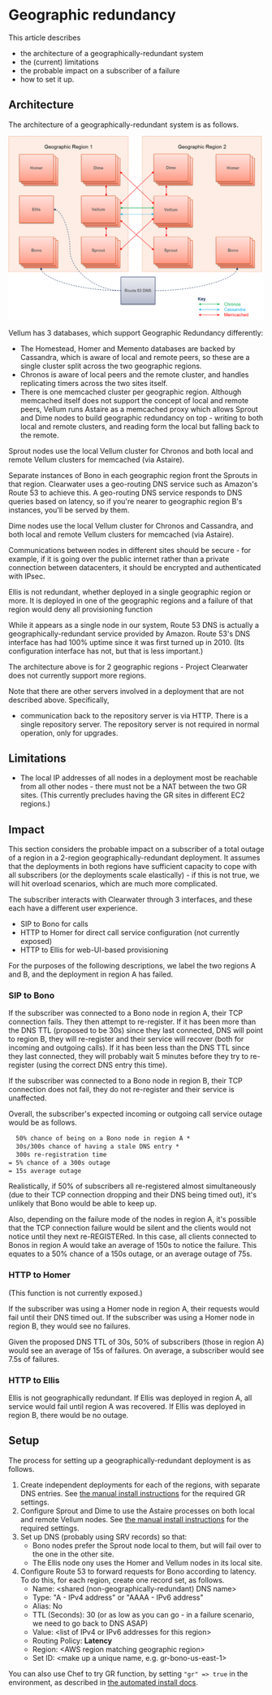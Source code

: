 # Geographic redundancy

This article describes

-   the architecture of a geographically-redundant system
-   the (current) limitations
-   the probable impact on a subscriber of a failure
-   how to set it up.

## Architecture

The architecture of a geographically-redundant system is as follows.

![Simplified diagram of the GR architecture, showing how data is replicated between the two sites](img/Geographic_redundancy_diagram.png)

Vellum has 3 databases, which support Geographic Redundancy differently:
* The Homestead, Homer and Memento databases are backed by Cassandra, which is aware of local and remote peers, so these are a single cluster split across the two geographic regions.
* Chronos is aware of local peers and the remote cluster, and handles replicating timers across the two sites itself.
* There is one memcached cluster per geographic region. Although memcached itself does not support the concept of local and remote peers, Vellum runs Astaire as a memcached proxy which allows Sprout and Dime nodes to build geographic redundancy on top - writing to both local and remote clusters, and reading form the local but falling back to the remote.

Sprout nodes use the local Vellum cluster for Chronos and both local and remote Vellum clusters for memcached (via Astaire).

Separate instances of Bono in each geographic region front the Sprouts in that region.  Clearwater uses a geo-routing DNS service such as Amazon's Route 53 to achieve this. A geo-routing DNS service responds to DNS queries based on latency, so if you're nearer to geographic region B's instances, you'll be served by them.

Dime nodes use the local Vellum cluster for Chronos and Cassandra, and both local and remote Vellum clusters for memcached (via Astaire).

Communications between nodes in different sites should be secure - for example, if it is going over the public internet rather than a private connection between datacenters, it should be encrypted and authenticated with IPsec.

Ellis is not redundant, whether deployed in a single geographic region or more. It is deployed in one of the geographic regions and a failure of that region would deny all provisioning function


While it appears as a single node in our system, Route 53 DNS is actually a
geographically-redundant service provided by Amazon. Route 53's DNS
interface has had 100% uptime since it was first turned up in 2010.
(Its configuration interface has not, but that is less important.)

The architecture above is for 2 geographic regions - Project Clearwater does not currently support more regions.

Note that there are other servers involved in a deployment that are not
described above. Specifically,

-   communication back to the repository server is via HTTP. There is a
    single repository server. The repository server is not required in
    normal operation, only for upgrades.

## Limitations

-   The local IP addresses of all nodes in a deployment most be reachable from all other nodes -
    there must not be a NAT between the two GR sites. (This currently precludes having the GR sites
    in different EC2 regions.)

## Impact

This section considers the probable impact on a subscriber of a total
outage of a region in a 2-region geographically-redundant deployment. It
assumes that the deployments in both regions have sufficient capacity to
cope with all subscribers (or the deployments scale elastically) - if
this is not true, we will hit overload scenarios, which are much more
complicated.

The subscriber interacts with Clearwater through 3 interfaces, and these
each have a different user experience.

-   SIP to Bono for calls
-   HTTP to Homer for direct call service configuration (not currently
    exposed)
-   HTTP to Ellis for web-UI-based provisioning

For the purposes of the following descriptions, we label the two regions
A and B, and the deployment in region A has failed.

### SIP to Bono

If the subscriber was connected to a Bono node in region A, their TCP
connection fails. They then attempt to re-register. If it has been more
than the DNS TTL (proposed to be 30s) since they last connected, DNS
will point to region B, they will re-register and their service will
recover (both for incoming and outgoing calls). If it has been less than
the DNS TTL since they last connected, they will probably wait 5 minutes
before they try to re-register (using the correct DNS entry this time).

If the subscriber was connected to a Bono node in region B, their TCP
connection does not fail, they do not re-register and their service is
unaffected.

Overall, the subscriber's expected incoming or outgoing call service
outage would be as follows.

      50% chance of being on a Bono node in region A *
      30s/300s chance of having a stale DNS entry *
      300s re-registration time
    = 5% chance of a 300s outage
    = 15s average outage

Realistically, if 50% of subscribers all re-registered almost
simultaneously (due to their TCP connection dropping and their DNS being
timed out), it's unlikely that Bono would be able to keep up.

Also, depending on the failure mode of the nodes in region A, it's
possible that the TCP connection failure would be silent and the clients
would not notice until they next re-REGISTERed. In this case, all
clients connected to Bonos in region A would take an average of 150s to
notice the failure. This equates to a 50% chance of a 150s outage, or an
average outage of 75s.

### HTTP to Homer

(This function is not currently exposed.)

If the subscriber was using a Homer node in region A, their requests
would fail until their DNS timed out. If the subscriber was using a
Homer node in region B, they would see no failures.

Given the proposed DNS TTL of 30s, 50% of subscribers (those in region
A) would see an average of 15s of failures. On average, a subscriber
would see 7.5s of failures.

### HTTP to Ellis

Ellis is not geographically redundant. If Ellis was deployed in region
A, all service would fail until region A was recovered. If Ellis was
deployed in region B, there would be no outage.

## Setup

The process for setting up a geographically-redundant deployment is as
follows.

1.  Create independent deployments for each of the regions,
    with separate DNS entries. See [the manual install instructions](http://clearwater.readthedocs.io/en/latest/Manual_Install.html#create-the-per-node-configuration) for the
    required GR settings.
2.  Configure Sprout and Dime to use the Astaire processes on both local and
    remote Vellum nodes. See [the manual install instructions](http://clearwater.readthedocs.io/en/latest/Manual_Install.html#provide-shared-configuration) for the required settings.
3.  Set up DNS (probably using SRV records) so that:
    -   Bono nodes prefer the Sprout node local to them, but will fail over to
        the one in the other site.
    -   The Ellis node ony uses the Homer and Vellum nodes in its local site.
4.  Configure Route 53 to forward requests for Bono according to latency.
    To do this, for each region, create one record set, as follows.
    -   Name: &lt;shared (non-geographically-redundant) DNS name\>
    -   Type: "A - IPv4 address" or "AAAA - IPv6 address"
    -   Alias: No
    -   TTL (Seconds): 30 (or as low as you can go - in a failure
        scenario, we need to go back to DNS ASAP)
    -   Value: &lt;list of IPv4 or IPv6 addresses for this region\>
    -   Routing Policy: **Latency**
    -   Region: &lt;AWS region matching geographic region\>
    -   Set ID: &lt;make up a unique name, e.g. gr-bono-us-east-1\>

You can also use Chef to try GR function, by setting `"gr" => true` in the
environment, as described in [the automated install
docs](Automated_Install.md).
